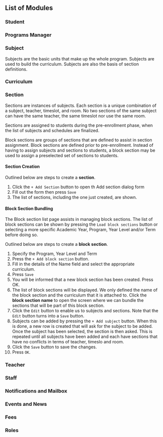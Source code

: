## List of Modules

### Student
### Programs Manager
### Subject

Subjects are the basic units that make up the whole program. Subjects are used to build the curriculum. Subjects are also the basis of section definitions.

### Curriculum


### Section

Sections are instances of subjects. Each section is a unique combination of a subject, teacher, timeslot, and room. No two sections of the same subject can have the same teacher, the same timeslot nor use the same room.

Sections are assigned to students during the pre-enrollment phase, when the list of subjects and schedules are finalized. 

Block sections are groups of sections that are defined to assist in section assignment. Block sections are defined prior to pre-enrollment. Instead of having to assign subjects and sections to students, a block section may be used to assign a preselected set of sections to students.

#### Section Creation

Outlined below are steps to create a **section**.

1. Click the `+ Add Section` button to open th Add section dialog form
2. Fill out the form then press `Save`
3. The list of sections, including the one just created, are shown.

#### Block Section Bundling

The Block section list page assists in managing block sections. The list of block sections can be shown by pressing the `Load block sections` button or selecting a more specific Academic Year, Program, Year Level and/or Term before doing so. 

Outlined below are steps to create a **block section**.

1. Specify the Program, Year Level and Term
2. Press the `+ Add block section` button.
3. Fill in the details of the Name field and select the appropriate curriculum.
4. Press `Save`
5. You will be informed that a new block section has been created. Press OK.
6. The list of block sections will be displayed. We only defined the name of the block section and the curriculum that it is attached to. Click the **block section name** to open the screen where we can bundle the sections that will be part of this block section.
7. Click the `Edit` button to enable us to subjects and sections. Note that the `Edit` button turns into a `Save` button.
8. Subjects can be added by pressing the `+ Add subject` button. When this is done, a new row is created that will ask for the subject to be added. Once the subject has been selected, the section is then asked. This is repeated until all subjects have been added and each have sections that have no conflicts in  terms of teacher, timeslo and room.
9. Click the `Save` button to save the changes.
10. Press `OK`.


### Teacher

### Staff
### Notifications and Mailbox
### Events and News
### Fees
### Roles
